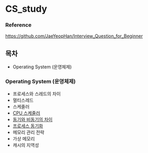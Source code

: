 # CS_study

### Reference 
https://github.com/JaeYeopHan/Interview_Question_for_Beginner 

## 목차 
- Operating System (운영체제)

### Operating System (운영체제)
- 프로세스와 스레드의 차이
- 멀티스레드
- 스케줄러
- [CPU 스케줄러](Operating-System/CPU-Scheduling.md)
- [동기와 비동기의 차이](Operating-System/Sync-Async.md)
- [프로세스 동기화](Operating-System/Process-Synchronization.md)
- 메모리 관리 전략 
- 가상 메모리
- 캐시의 지역성 